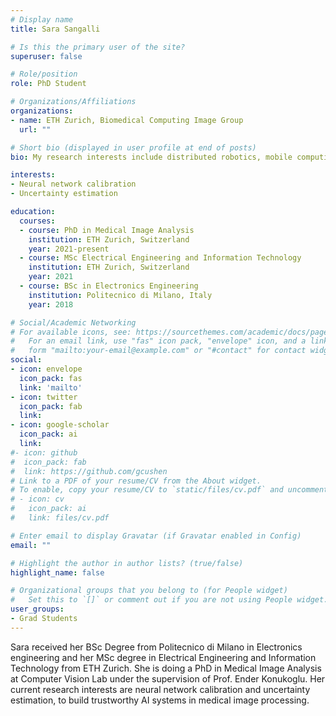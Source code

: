 ```yaml
---
# Display name
title: Sara Sangalli

# Is this the primary user of the site?
superuser: false

# Role/position
role: PhD Student

# Organizations/Affiliations
organizations:
- name: ETH Zurich, Biomedical Computing Image Group
  url: ""

# Short bio (displayed in user profile at end of posts)
bio: My research interests include distributed robotics, mobile computing and programmable matter.

interests:
- Neural network calibration
- Uncertainty estimation

education:
  courses:
  - course: PhD in Medical Image Analysis
    institution: ETH Zurich, Switzerland
    year: 2021-present
  - course: MSc Electrical Engineering and Information Technology
    institution: ETH Zurich, Switzerland
    year: 2021
  - course: BSc in Electronics Engineering
    institution: Politecnico di Milano, Italy
    year: 2018

# Social/Academic Networking
# For available icons, see: https://sourcethemes.com/academic/docs/page-builder/#icons
#   For an email link, use "fas" icon pack, "envelope" icon, and a link in the
#   form "mailto:your-email@example.com" or "#contact" for contact widget.
social:
- icon: envelope
  icon_pack: fas
  link: 'mailto'
- icon: twitter
  icon_pack: fab
  link: 
- icon: google-scholar
  icon_pack: ai
  link: 
#- icon: github
#  icon_pack: fab
#  link: https://github.com/gcushen
# Link to a PDF of your resume/CV from the About widget.
# To enable, copy your resume/CV to `static/files/cv.pdf` and uncomment the lines below.
# - icon: cv
#   icon_pack: ai
#   link: files/cv.pdf

# Enter email to display Gravatar (if Gravatar enabled in Config)
email: ""

# Highlight the author in author lists? (true/false)
highlight_name: false

# Organizational groups that you belong to (for People widget)
#   Set this to `[]` or comment out if you are not using People widget.
user_groups:
- Grad Students
---
```

Sara received her BSc Degree from Politecnico di Milano in Electronics engineering and her MSc degree in Electrical Engineering and Information Technology from ETH Zurich.
She is doing a PhD in Medical Image Analysis at Computer Vision Lab under the supervision of Prof. Ender Konukoglu. Her current research interests are neural network calibration and uncertainty estimation, to build trustworthy AI systems in medical image processing.


